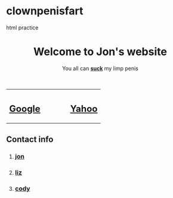 # clownpenisfart
html practice
<DOCTYPE html>
<html lang="en">
	<head>
		<meta charset="UTF-8">
		<title>Does this really work</title>
	</head>
	<body>
		<center><h1>Welcome to Jon's website</h1></center>
		<center><p>You all can <strong><u>suck</u></strong> my limp penis</p></center><br>
	<center><table>
		<tr>
			<th><a href="https://www.google.com/" Google target="_blank"><h2>Google</h2></a></th>
			<th></th>
			<th></th>
			<th></th>
			<th></th>
			<th><a href="https://mail.yahoo.com/" target="_blank"><h2>Yahoo</h2></a></th>
		</tr>
	</table></center>
	<h2>Contact info</h2>
	<ol type=1>
		<li> <a href="https://www.bing.com/search?pglt=41&q=pornhub&cvid=c9b9ae65da084fa28768483f7ed81cf7&gs_lcrp=EgZjaHJvbWUyBggAEEUYOTIECAEQADIECAIQANIBCDQ2OTFqMGoxqAIAsAIA&FORM=ANNTA1&PC=U531" target="_blank"><h3>jon</h3></a></li>
		<li> <a href="https://www.bing.com/search?pglt=41&q=pornhub&cvid=c9b9ae65da084fa28768483f7ed81cf7&gs_lcrp=EgZjaHJvbWUyBggAEEUYOTIECAEQADIECAIQANIBCDQ2OTFqMGoxqAIAsAIA&FORM=ANNTA1&PC=U531" target="_blank"><h3>liz</h3></a></li>
		<li> <a href="https://www.bing.com/search?pglt=41&q=pornhub&cvid=c9b9ae65da084fa28768483f7ed81cf7&gs_lcrp=EgZjaHJvbWUyBggAEEUYOTIECAEQADIECAIQANIBCDQ2OTFqMGoxqAIAsAIA&FORM=ANNTA1&PC=U531" target="_blank"><h3>cody</h3></a></li>
	</ol>
	</body>
</html>
